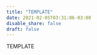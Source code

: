 ```yaml
---
title: "TEMPLATE"
date: 2021-02-05T03:31:06-03:00
disable_share: false
draft: false
---
```


TEMPLATE
